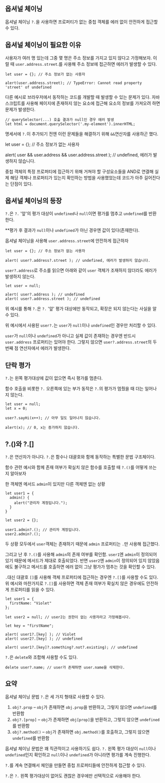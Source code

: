 ## 옵셔널 체이닝

옵셔널 체이닝 `?.`을 사용하면 프로퍼티가 없는 중첩 객체를 에러 없이 안전하게 접근할 수 있다.

## 옵셔널 체이닝이 필요한 이유

사용자가 여러 명 있는데 그중 몇 명은 주소 정보를 가지고 있지 않다고 가정해보자. 이럴 때 `user.address.street`.를 사용해 주소 정보에 접근하면 에러가 발생할 수 있다.

    let user = {}; // 주소 정보가 없는 사용자

    alert(user.address.street); // TypeError: Cannot read property 'street' of undefined

다른 예시로 브라우저에서 동작하는 코드를 개발할 때 발생할 수 있는 문제가 있다. 자바스크립트를 사용해 페이지에 존재하지 않는 요소에 접근해 요소의 정보를 가져오려 하면 문제가 발생한다.

    // querySelector(...) 호출 결과가 null인 경우 에러 발생
    let html = document.querySelector('.my-element').innerHTML;

명세서에 `?.`이 추가되기 전엔 이런 문제들을 해결하기 위해 `&&`연산자를 사용하곤 했다.

let user = {}; // 주소 정보가 없는 사용자

alert( user && user.address && user.address.street ); // undefined, 에러가 발생하지 않습니다.

중첩 객체의 특정 프로퍼티에 접근하기 위해 거쳐야 할 구성요소들을 AND로 연결해 실제 해당 객체나 프로퍼티가 있는지 확인하는 방법을 사용했었는데 코드가 아주 길어진다는 단점이 있다.

## 옵셔널 체이닝의 등장

`?.`은 `?.` '앞'의 평가 대상이 `undefined`나 `null`이면 평가를 멈추고 `undefined`를 반환한다.

**평가 후 결과가 `null`이나 `undefined`가 아닌 경우엔 값이 있다(존재한다).

옵셔널 체이닝을 사용해 `user.address.street`에 안전하게 접근하자

    let user = {}; // 주소 정보가 없는 사용자

    alert( user?.address?.street ); // undefined, 에러가 발생하지 않습니다.

`user?.address`로 주소를 읽으면 아래와 같이 `user` 객체가 조재하지 않더라도 에러가 발생하지 않는다.

    let user = null;

    alert( user?.address ); // undefined
    alert( user?.address.street ); // undefined

위 예시를 통해 `?.`은 `?.` '앞' 평가 대상에만 동작되고, 확장은 되지 않는다는 사실을 알 수 있다.

위 예시에서 사용된 `user?.`는 `user`가 `null`이나 `undefined`인 경우만 처리할 수 있다.

`user`가 `null`이나 `undefined`가 아니고 실제 값이 존재하는 경우엔 반드시 `user.address` 프로퍼티는 있어야 한다. 그렇지 않으면 `user?.address.street`의 두 번째 점 연산자에서 에러가 발생한다.


## 단락 평가

`?.`는 왼쪽 평가대상에 값이 없으면 즉시 평가를 멈춘다. 

함수 호출을 비롯한 `?.` 오른쪽에 있는 부가 동작은 `?.`의 평가가 멈췄을 때 더는 일어나지 않는다.

    let user = null;
    let x = 0;

    user?.sayHi(x++); // 아무 일도 일어나지 않습니다.

    alert(x); // 0, x는 증가하지 않습니다.


## ?.()와 ?.[]

`?.`은 연산자가 아니다. `?.`은 함수나 대괄호와 함께 동작하는 특별한 문법 구조체이다.

함수 관련 예시와 함께 존재 여부가 확실치 않은 함수를 호출할 때 `?.()`를 어떻게 쓰는지 알아보자

한 객체엔 메서드 `admin`이 있지만 다른 객체엔 없는 상황

    let user1 = {
      admin() {
        alert("관리자 계정입니다.");
      }
    }

    let user2 = {};

    user1.admin?.(); // 관리자 계정입니다.
    user2.admin?.();

두 상황 모두에서 `user`객체는 존재하기 때문에 `admin` 프로퍼티는 `.`만 사용해 접근했다.

그리고 난 후 `?.()`를 사용해 `admin`의 존재 여부를 확인함. `user1`엔 `admin`이 정의되어 있기 때문에 메서드가 제대로 호출되었다. 반면 `user2`엔 `admin`이 정의되어 있지 않았음에도 불구하고 메서드를 호출하면 에러 없이 그냥 평가가 멈추는 것을 확인할 수 있다.

`.`대신 대괄호 `[]`를 사용해 객체 프로퍼티에 접근하는 경우엔 `?.[]`를 사용할 수도 있다. 위 예시와 마찬가지로 `?.[]`를 사용하면 객체 존재 여부가 확실치 않은 경우에도 안전하게 프로퍼티를 읽을 수 있다.

    let user1 = {
      firstName: "Violet"
    };

    let user2 = null; // user2는 권한이 없는 사용자라고 가정해봅시다.

    let key = "firstName";

    alert( user1?.[key] ); // Violet
    alert( user2?.[key] ); // undefined

    alert( user1?.[key]?.something?.not?.existing); // undefined

`?.`은 `delete`와 조합해 사용할 수도 있다.

    delete user?.name; // user가 존재하면 user.name을 삭제한다.


## 요약
옵셔널 체이닝 문법 `?.`은 세 가지 형태로 사용할 수 있다.

1. `obj?.prop` – `obj`가 존재하면 `obj.prop`을 반환하고, 그렇지 않으면 `undefined`를 반환함
2. `obj?.[prop]` – `obj`가 존재하면 `obj[prop]`을 반환하고, 그렇지 않으면 `undefined`를 반환함
3. `obj?.method()` – `obj`가 존재하면 `obj.method()`를 호출하고, 그렇지 않으면 `undefined`를 반환함

옵셔널 체이닝 문법은 꽤 직관적이고 사용하기도 쉽다. `?.` 왼쪽 평가 대상이 `null`이나 `undefined`인지 확인하고 `null`이나 `undefined`가 아니라면 평가를 계속 진행한다.

`?.`를 계속 연결해서 체인을 만들면 중첩 프로퍼티들에 안전하게 접근할 수 있다.

`?.`은 `?.` 왼쪽 평가대상이 없어도 괜찮은 경우에만 선택적으로 사용해야 한다.